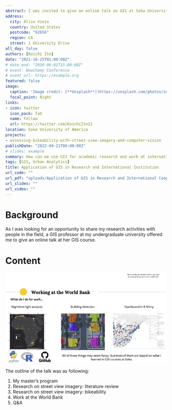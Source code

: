 ```yaml
---
abstract: I was invited to give an online talk on GIS at Soka University of America, my alma matar, and presented my research projects at the National University of Singapore and the World Bank.
address:
  city: Aliso Viejo
  country: United States
  postcode: "92656"
  region: CA
  street: 1 University Drive
all_day: false
authors: [Koichi Ito]
date: "2021-10-25T01:00:00Z"
# date_end: "2030-06-01T15:00:00Z"
# event: Wowchemy Conference
# event_url: https://example.org
featured: false
image:
  caption: 'Image credit: [**Unsplash**](https://unsplash.com/photos/smgTvepind4)'
  focal_point: Right
links:
- icon: twitter
  icon_pack: fab
  name: Follow
  url: https://twitter.com/KoichiIto12
location: Soka University of America
projects:
- assessing-bikeability-with-street-view-imagery-and-computer-vision
publishDate: "2022-04-21T00:00:00Z"
# slides: example
summary: How can we use GIS for academic research and work at international institution?
tags: [GIS, Urban Analytics]
title: Application of GIS in Research and International Institution
url_code: ""
url_pdf: "uploads/Application of GIS in Research and International Cooperation.pdf"
url_slides: ""
url_video: ""
---
```


# Background 
As I was looking for an opportunity to share my research activities with people in the field, a GIS professor at my undergraduate university offered me to give an online talk at her GIS course. 

# Content
![img](image.png "An image of a slide from the talk")

The outline of the talk was as following:
1. My master’s program
2. Research on street view imagery: literature
review
3. Research on street view imagery: bikeability
4. Work at the World Bank
5. Q&A


